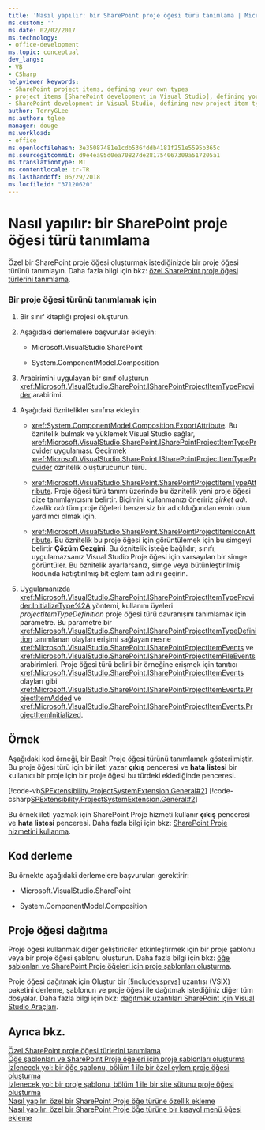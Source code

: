 ```yaml
---
title: 'Nasıl yapılır: bir SharePoint proje öğesi türü tanımlama | Microsoft Docs'
ms.custom: ''
ms.date: 02/02/2017
ms.technology:
- office-development
ms.topic: conceptual
dev_langs:
- VB
- CSharp
helpviewer_keywords:
- SharePoint project items, defining your own types
- project items [SharePoint development in Visual Studio], defining your own types
- SharePoint development in Visual Studio, defining new project item types
author: TerryGLee
ms.author: tglee
manager: douge
ms.workload:
- office
ms.openlocfilehash: 3e35087481e1cdb536fddb4181f251e5595b365c
ms.sourcegitcommit: d9e4ea95d0ea70827de281754067309a517205a1
ms.translationtype: MT
ms.contentlocale: tr-TR
ms.lasthandoff: 06/29/2018
ms.locfileid: "37120620"
---
```

# <a name="how-to-define-a-sharepoint-project-item-type"></a>Nasıl yapılır: bir SharePoint proje öğesi türü tanımlama
  Özel bir SharePoint proje öğesi oluşturmak istediğinizde bir proje öğesi türünü tanımlayın. Daha fazla bilgi için bkz: [özel SharePoint proje öğesi türlerini tanımlama](../sharepoint/defining-custom-sharepoint-project-item-types.md).  
  
### <a name="to-define-a-project-item-type"></a>Bir proje öğesi türünü tanımlamak için  
  
1.  Bir sınıf kitaplığı projesi oluşturun.  
  
2.  Aşağıdaki derlemelere başvurular ekleyin:  
  
    -   Microsoft.VisualStudio.SharePoint  
  
    -   System.ComponentModel.Composition  
  
3.  Arabirimini uygulayan bir sınıf oluşturun <xref:Microsoft.VisualStudio.SharePoint.ISharePointProjectItemTypeProvider> arabirimi.  
  
4.  Aşağıdaki öznitelikler sınıfına ekleyin:  
  
    -   <xref:System.ComponentModel.Composition.ExportAttribute>. Bu öznitelik bulmak ve yüklemek Visual Studio sağlar, <xref:Microsoft.VisualStudio.SharePoint.ISharePointProjectItemTypeProvider> uygulaması. Geçirmek <xref:Microsoft.VisualStudio.SharePoint.ISharePointProjectItemTypeProvider> öznitelik oluşturucunun türü.  
  
    -   <xref:Microsoft.VisualStudio.SharePoint.SharePointProjectItemTypeAttribute>. Proje öğesi türü tanımı üzerinde bu öznitelik yeni proje öğesi dize tanımlayıcısını belirtir. Biçimini kullanmanızı öneririz *şirket adı*. *özellik adı* tüm proje öğeleri benzersiz bir ad olduğundan emin olun yardımcı olmak için.  
  
    -   <xref:Microsoft.VisualStudio.SharePoint.SharePointProjectItemIconAttribute>. Bu öznitelik bu proje öğesi için görüntülemek için bu simgeyi belirtir **Çözüm Gezgini**. Bu öznitelik isteğe bağlıdır; sınıfı, uygulamazsanız Visual Studio Proje öğesi için varsayılan bir simge görüntüler. Bu öznitelik ayarlarsanız, simge veya bütünleştirilmiş kodunda katıştırılmış bit eşlem tam adını geçirin.  
  
5.  Uygulamanızda <xref:Microsoft.VisualStudio.SharePoint.ISharePointProjectItemTypeProvider.InitializeType%2A> yöntemi, kullanım üyeleri *projectItemTypeDefinition* proje öğesi türü davranışını tanımlamak için parametre. Bu parametre bir <xref:Microsoft.VisualStudio.SharePoint.ISharePointProjectItemTypeDefinition> tanımlanan olayları erişimi sağlayan nesne <xref:Microsoft.VisualStudio.SharePoint.ISharePointProjectItemEvents> ve <xref:Microsoft.VisualStudio.SharePoint.ISharePointProjectItemFileEvents> arabirimleri. Proje öğesi türü belirli bir örneğine erişmek için tanıtıcı <xref:Microsoft.VisualStudio.SharePoint.ISharePointProjectItemEvents> olayları gibi <xref:Microsoft.VisualStudio.SharePoint.ISharePointProjectItemEvents.ProjectItemAdded> ve <xref:Microsoft.VisualStudio.SharePoint.ISharePointProjectItemEvents.ProjectItemInitialized>.  
  
## <a name="example"></a>Örnek  
 Aşağıdaki kod örneği, bir Basit Proje öğesi türünü tanımlamak gösterilmiştir. Bu proje öğesi türü için bir ileti yazar **çıkış** penceresi ve **hata listesi** bir kullanıcı bir proje için bir proje öğesi bu türdeki eklediğinde penceresi.  
  
 [!code-vb[SPExtensibility.ProjectSystemExtension.General#2](../sharepoint/codesnippet/VisualBasic/projectsystemexamples/extension/projectitemtype.vb#2)]
 [!code-csharp[SPExtensibility.ProjectSystemExtension.General#2](../sharepoint/codesnippet/CSharp/projectsystemexamples/extension/projectitemtype.cs#2)]  
  
 Bu örnek ileti yazmak için SharePoint Proje hizmeti kullanır **çıkış** penceresi ve **hata listesi** penceresi. Daha fazla bilgi için bkz: [SharePoint Proje hizmetini kullanma](../sharepoint/using-the-sharepoint-project-service.md).  
  
## <a name="compile-the-code"></a>Kod derleme  
 Bu örnekte aşağıdaki derlemelere başvuruları gerektirir:  
  
-   Microsoft.VisualStudio.SharePoint  
  
-   System.ComponentModel.Composition  
  
## <a name="deploy-the-project-item"></a>Proje öğesi dağıtma  
 Proje öğesi kullanmak diğer geliştiriciler etkinleştirmek için bir proje şablonu veya bir proje öğesi şablonu oluşturun. Daha fazla bilgi için bkz: [öğe şablonları ve SharePoint Proje öğeleri için proje şablonları oluşturma](../sharepoint/creating-item-templates-and-project-templates-for-sharepoint-project-items.md).  
  
 Proje öğesi dağıtmak için Oluştur bir [!include[vsprvs](../sharepoint/includes/vsprvs-md.md)] uzantısı (VSIX) paketini derleme, şablonun ve proje öğesi ile dağıtmak istediğiniz diğer tüm dosyalar. Daha fazla bilgi için bkz: [dağıtmak uzantıları SharePoint için Visual Studio Araçları](../sharepoint/deploying-extensions-for-the-sharepoint-tools-in-visual-studio.md).  
  
## <a name="see-also"></a>Ayrıca bkz.
 [Özel SharePoint proje öğesi türlerini tanımlama](../sharepoint/defining-custom-sharepoint-project-item-types.md)   
 [Öğe şablonları ve SharePoint Proje öğeleri için proje şablonları oluşturma](../sharepoint/creating-item-templates-and-project-templates-for-sharepoint-project-items.md)   
 [İzlenecek yol: bir öğe şablonu, bölüm 1 ile bir özel eylem proje öğesi oluşturma](../sharepoint/walkthrough-creating-a-custom-action-project-item-with-an-item-template-part-1.md)   
 [İzlenecek yol: bir proje şablonu, bölüm 1 ile bir site sütunu proje öğesi oluşturma](../sharepoint/walkthrough-creating-a-site-column-project-item-with-a-project-template-part-1.md)   
 [Nasıl yapılır: özel bir SharePoint Proje öğe türüne özellik ekleme](../sharepoint/how-to-add-a-property-to-a-custom-sharepoint-project-item-type.md)   
 [Nasıl yapılır: özel bir SharePoint Proje öğe türüne bir kısayol menü öğesi ekleme](../sharepoint/how-to-add-a-shortcut-menu-item-to-a-custom-sharepoint-project-item-type.md)  
  
